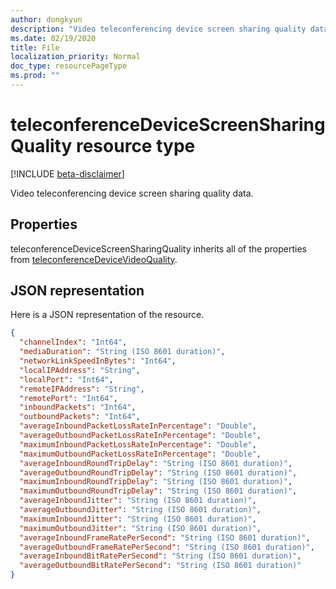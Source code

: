 ```yaml
---
author: dongkyun
description: "Video teleconferencing device screen sharing quality data."
ms.date: 02/19/2020
title: File
localization_priority: Normal
doc_type: resourcePageType
ms.prod: ""
---
```

# teleconferenceDeviceScreenSharingQuality resource type

[!INCLUDE [beta-disclaimer](../../includes/beta-disclaimer.md)]

Video teleconferencing device screen sharing quality data.

## Properties

teleconferenceDeviceScreenSharingQuality inherits all of the properties from [teleconferenceDeviceVideoQuality](teleconferenceDeviceVideoQuality.md).

## JSON representation

Here is a JSON representation of the resource.

```json
{
  "channelIndex": "Int64",
  "mediaDuration": "String (ISO 8601 duration)",
  "networkLinkSpeedInBytes": "Int64",
  "localIPAddress": "String",
  "localPort": "Int64",
  "remoteIPAddress": "String",
  "remotePort": "Int64",
  "inboundPackets": "Int64",
  "outboundPackets": "Int64",
  "averageInboundPacketLossRateInPercentage": "Double",
  "averageOutboundPacketLossRateInPercentage": "Double",
  "maximumInboundPacketLossRateInPercentage": "Double",
  "maximumOutboundPacketLossRateInPercentage": "Double",
  "averageInboundRoundTripDelay": "String (ISO 8601 duration)",
  "averageOutboundRoundTripDelay": "String (ISO 8601 duration)",
  "maximumInboundRoundTripDelay": "String (ISO 8601 duration)",
  "maximumOutboundRoundTripDelay": "String (ISO 8601 duration)",
  "averageInboundJitter": "String (ISO 8601 duration)",
  "averageOutboundJitter": "String (ISO 8601 duration)",
  "maximumInboundJitter": "String (ISO 8601 duration)",
  "maximumOutboundJitter": "String (ISO 8601 duration)",
  "averageInboundFrameRatePerSecond": "String (ISO 8601 duration)",
  "averageOutboundFrameRatePerSecond": "String (ISO 8601 duration)",
  "averageInboundBitRatePerSecond": "String (ISO 8601 duration)",
  "averageOutboundBitRatePerSecond": "String (ISO 8601 duration)"
}
```

<!--
{
  "type": "#page.annotation",
  "description": "Video teleconferencing device screen sharing quality data.",
  "keywords": "",
  "section": "documentation",
  "tocPath": "",
  "suppressions": []
}
-->
